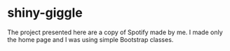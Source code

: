 # shiny-giggle
The project presented here are a copy of Spotify made by me. I made only the home page and I was using simple Bootstrap classes.
